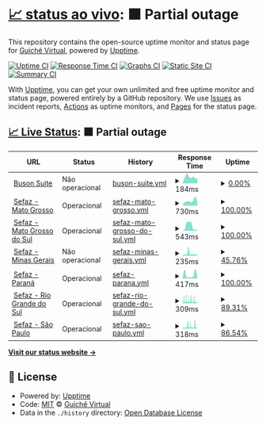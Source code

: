 # [📈 status ao vivo](https://guichevirtual.github.io/statuspage): <!--live status--> **🟧 Partial outage**

This repository contains the open-source uptime monitor and status page for [Guichê Virtual](https://www.guichevirtual.com.br), powered by [Upptime](https://github.com/upptime/upptime).

[![Uptime CI](https://github.com/guichevirtual/statuspage/workflows/Uptime%20CI/badge.svg)](https://github.com/guichevirtual/statuspage/actions?query=workflow%3A%22Uptime+CI%22)
[![Response Time CI](https://github.com/guichevirtual/statuspage/workflows/Response%20Time%20CI/badge.svg)](https://github.com/guichevirtual/statuspage/actions?query=workflow%3A%22Response+Time+CI%22)
[![Graphs CI](https://github.com/guichevirtual/statuspage/workflows/Graphs%20CI/badge.svg)](https://github.com/guichevirtual/statuspage/actions?query=workflow%3A%22Graphs+CI%22)
[![Static Site CI](https://github.com/guichevirtual/statuspage/workflows/Static%20Site%20CI/badge.svg)](https://github.com/guichevirtual/statuspage/actions?query=workflow%3A%22Static+Site+CI%22)
[![Summary CI](https://github.com/guichevirtual/statuspage/workflows/Summary%20CI/badge.svg)](https://github.com/guichevirtual/statuspage/actions?query=workflow%3A%22Summary+CI%22)

With [Upptime](https://upptime.js.org), you can get your own unlimited and free uptime monitor and status page, powered entirely by a GitHub repository. We use [Issues](https://github.com/guichevirtual/statuspage/issues) as incident reports, [Actions](https://github.com/guichevirtual/statuspage/actions) as uptime monitors, and [Pages](https://guichevirtual.github.io/statuspage) for the status page.

## [📈 Live Status](https://demo.upptime.js.org): <!--live status--> **🟧 Partial outage**

<!--start: status pages-->
<!-- This summary is generated by Upptime (https://github.com/upptime/upptime) -->
<!-- Do not edit this manually, your changes will be overwritten -->
<!-- prettier-ignore -->
| URL | Status | History | Response Time | Uptime |
| --- | ------ | ------- | ------------- | ------ |
| <img alt="" src="https://icons.duckduckgo.com/ip3/buson.com.br.ico" height="13"> [Buson Suite](https://buson.com.br/suite) | Não operacional | [buson-suite.yml](https://github.com/guichevirtual/statuspage/commits/HEAD/history/buson-suite.yml) | <details><summary><img alt="Response time graph" src="./graphs/buson-suite/response-time-week.png" height="20"> 184ms</summary><br><a href="https://status.buson.com.br/history/buson-suite"><img alt="Response time 220" src="https://img.shields.io/endpoint?url=https%3A%2F%2Fraw.githubusercontent.com%2Fguichevirtual%2Fstatuspage%2FHEAD%2Fapi%2Fbuson-suite%2Fresponse-time.json"></a><br><a href="https://status.buson.com.br/history/buson-suite"><img alt="24-hour response time 145" src="https://img.shields.io/endpoint?url=https%3A%2F%2Fraw.githubusercontent.com%2Fguichevirtual%2Fstatuspage%2FHEAD%2Fapi%2Fbuson-suite%2Fresponse-time-day.json"></a><br><a href="https://status.buson.com.br/history/buson-suite"><img alt="7-day response time 184" src="https://img.shields.io/endpoint?url=https%3A%2F%2Fraw.githubusercontent.com%2Fguichevirtual%2Fstatuspage%2FHEAD%2Fapi%2Fbuson-suite%2Fresponse-time-week.json"></a><br><a href="https://status.buson.com.br/history/buson-suite"><img alt="30-day response time 187" src="https://img.shields.io/endpoint?url=https%3A%2F%2Fraw.githubusercontent.com%2Fguichevirtual%2Fstatuspage%2FHEAD%2Fapi%2Fbuson-suite%2Fresponse-time-month.json"></a><br><a href="https://status.buson.com.br/history/buson-suite"><img alt="1-year response time 221" src="https://img.shields.io/endpoint?url=https%3A%2F%2Fraw.githubusercontent.com%2Fguichevirtual%2Fstatuspage%2FHEAD%2Fapi%2Fbuson-suite%2Fresponse-time-year.json"></a></details> | <details><summary><a href="https://status.buson.com.br/history/buson-suite">0.00%</a></summary><a href="https://status.buson.com.br/history/buson-suite"><img alt="All-time uptime 2.55%" src="https://img.shields.io/endpoint?url=https%3A%2F%2Fraw.githubusercontent.com%2Fguichevirtual%2Fstatuspage%2FHEAD%2Fapi%2Fbuson-suite%2Fuptime.json"></a><br><a href="https://status.buson.com.br/history/buson-suite"><img alt="24-hour uptime 0.00%" src="https://img.shields.io/endpoint?url=https%3A%2F%2Fraw.githubusercontent.com%2Fguichevirtual%2Fstatuspage%2FHEAD%2Fapi%2Fbuson-suite%2Fuptime-day.json"></a><br><a href="https://status.buson.com.br/history/buson-suite"><img alt="7-day uptime 0.00%" src="https://img.shields.io/endpoint?url=https%3A%2F%2Fraw.githubusercontent.com%2Fguichevirtual%2Fstatuspage%2FHEAD%2Fapi%2Fbuson-suite%2Fuptime-week.json"></a><br><a href="https://status.buson.com.br/history/buson-suite"><img alt="30-day uptime 0.00%" src="https://img.shields.io/endpoint?url=https%3A%2F%2Fraw.githubusercontent.com%2Fguichevirtual%2Fstatuspage%2FHEAD%2Fapi%2Fbuson-suite%2Fuptime-month.json"></a><br><a href="https://status.buson.com.br/history/buson-suite"><img alt="1-year uptime 3.72%" src="https://img.shields.io/endpoint?url=https%3A%2F%2Fraw.githubusercontent.com%2Fguichevirtual%2Fstatuspage%2FHEAD%2Fapi%2Fbuson-suite%2Fuptime-year.json"></a></details>
| <img alt="" src="https://icons.duckduckgo.com/ip3/onboardapi.guichepass.com.br.ico" height="13"> [Sefaz - Mato Grosso](https://onboardapi.guichepass.com.br/sefaz?code=5) | Operacional | [sefaz-mato-grosso.yml](https://github.com/guichevirtual/statuspage/commits/HEAD/history/sefaz-mato-grosso.yml) | <details><summary><img alt="Response time graph" src="./graphs/sefaz-mato-grosso/response-time-week.png" height="20"> 730ms</summary><br><a href="https://status.buson.com.br/history/sefaz-mato-grosso"><img alt="Response time 1480" src="https://img.shields.io/endpoint?url=https%3A%2F%2Fraw.githubusercontent.com%2Fguichevirtual%2Fstatuspage%2FHEAD%2Fapi%2Fsefaz-mato-grosso%2Fresponse-time.json"></a><br><a href="https://status.buson.com.br/history/sefaz-mato-grosso"><img alt="24-hour response time 540" src="https://img.shields.io/endpoint?url=https%3A%2F%2Fraw.githubusercontent.com%2Fguichevirtual%2Fstatuspage%2FHEAD%2Fapi%2Fsefaz-mato-grosso%2Fresponse-time-day.json"></a><br><a href="https://status.buson.com.br/history/sefaz-mato-grosso"><img alt="7-day response time 730" src="https://img.shields.io/endpoint?url=https%3A%2F%2Fraw.githubusercontent.com%2Fguichevirtual%2Fstatuspage%2FHEAD%2Fapi%2Fsefaz-mato-grosso%2Fresponse-time-week.json"></a><br><a href="https://status.buson.com.br/history/sefaz-mato-grosso"><img alt="30-day response time 785" src="https://img.shields.io/endpoint?url=https%3A%2F%2Fraw.githubusercontent.com%2Fguichevirtual%2Fstatuspage%2FHEAD%2Fapi%2Fsefaz-mato-grosso%2Fresponse-time-month.json"></a><br><a href="https://status.buson.com.br/history/sefaz-mato-grosso"><img alt="1-year response time 1359" src="https://img.shields.io/endpoint?url=https%3A%2F%2Fraw.githubusercontent.com%2Fguichevirtual%2Fstatuspage%2FHEAD%2Fapi%2Fsefaz-mato-grosso%2Fresponse-time-year.json"></a></details> | <details><summary><a href="https://status.buson.com.br/history/sefaz-mato-grosso">100.00%</a></summary><a href="https://status.buson.com.br/history/sefaz-mato-grosso"><img alt="All-time uptime 92.26%" src="https://img.shields.io/endpoint?url=https%3A%2F%2Fraw.githubusercontent.com%2Fguichevirtual%2Fstatuspage%2FHEAD%2Fapi%2Fsefaz-mato-grosso%2Fuptime.json"></a><br><a href="https://status.buson.com.br/history/sefaz-mato-grosso"><img alt="24-hour uptime 100.00%" src="https://img.shields.io/endpoint?url=https%3A%2F%2Fraw.githubusercontent.com%2Fguichevirtual%2Fstatuspage%2FHEAD%2Fapi%2Fsefaz-mato-grosso%2Fuptime-day.json"></a><br><a href="https://status.buson.com.br/history/sefaz-mato-grosso"><img alt="7-day uptime 100.00%" src="https://img.shields.io/endpoint?url=https%3A%2F%2Fraw.githubusercontent.com%2Fguichevirtual%2Fstatuspage%2FHEAD%2Fapi%2Fsefaz-mato-grosso%2Fuptime-week.json"></a><br><a href="https://status.buson.com.br/history/sefaz-mato-grosso"><img alt="30-day uptime 97.05%" src="https://img.shields.io/endpoint?url=https%3A%2F%2Fraw.githubusercontent.com%2Fguichevirtual%2Fstatuspage%2FHEAD%2Fapi%2Fsefaz-mato-grosso%2Fuptime-month.json"></a><br><a href="https://status.buson.com.br/history/sefaz-mato-grosso"><img alt="1-year uptime 86.11%" src="https://img.shields.io/endpoint?url=https%3A%2F%2Fraw.githubusercontent.com%2Fguichevirtual%2Fstatuspage%2FHEAD%2Fapi%2Fsefaz-mato-grosso%2Fuptime-year.json"></a></details>
| <img alt="" src="https://icons.duckduckgo.com/ip3/onboardapi.guichepass.com.br.ico" height="13"> [Sefaz - Mato Grosso do Sul](https://onboardapi.guichepass.com.br/sefaz?code=4) | Operacional | [sefaz-mato-grosso-do-sul.yml](https://github.com/guichevirtual/statuspage/commits/HEAD/history/sefaz-mato-grosso-do-sul.yml) | <details><summary><img alt="Response time graph" src="./graphs/sefaz-mato-grosso-do-sul/response-time-week.png" height="20"> 543ms</summary><br><a href="https://status.buson.com.br/history/sefaz-mato-grosso-do-sul"><img alt="Response time 986" src="https://img.shields.io/endpoint?url=https%3A%2F%2Fraw.githubusercontent.com%2Fguichevirtual%2Fstatuspage%2FHEAD%2Fapi%2Fsefaz-mato-grosso-do-sul%2Fresponse-time.json"></a><br><a href="https://status.buson.com.br/history/sefaz-mato-grosso-do-sul"><img alt="24-hour response time 129" src="https://img.shields.io/endpoint?url=https%3A%2F%2Fraw.githubusercontent.com%2Fguichevirtual%2Fstatuspage%2FHEAD%2Fapi%2Fsefaz-mato-grosso-do-sul%2Fresponse-time-day.json"></a><br><a href="https://status.buson.com.br/history/sefaz-mato-grosso-do-sul"><img alt="7-day response time 543" src="https://img.shields.io/endpoint?url=https%3A%2F%2Fraw.githubusercontent.com%2Fguichevirtual%2Fstatuspage%2FHEAD%2Fapi%2Fsefaz-mato-grosso-do-sul%2Fresponse-time-week.json"></a><br><a href="https://status.buson.com.br/history/sefaz-mato-grosso-do-sul"><img alt="30-day response time 441" src="https://img.shields.io/endpoint?url=https%3A%2F%2Fraw.githubusercontent.com%2Fguichevirtual%2Fstatuspage%2FHEAD%2Fapi%2Fsefaz-mato-grosso-do-sul%2Fresponse-time-month.json"></a><br><a href="https://status.buson.com.br/history/sefaz-mato-grosso-do-sul"><img alt="1-year response time 833" src="https://img.shields.io/endpoint?url=https%3A%2F%2Fraw.githubusercontent.com%2Fguichevirtual%2Fstatuspage%2FHEAD%2Fapi%2Fsefaz-mato-grosso-do-sul%2Fresponse-time-year.json"></a></details> | <details><summary><a href="https://status.buson.com.br/history/sefaz-mato-grosso-do-sul">100.00%</a></summary><a href="https://status.buson.com.br/history/sefaz-mato-grosso-do-sul"><img alt="All-time uptime 98.89%" src="https://img.shields.io/endpoint?url=https%3A%2F%2Fraw.githubusercontent.com%2Fguichevirtual%2Fstatuspage%2FHEAD%2Fapi%2Fsefaz-mato-grosso-do-sul%2Fuptime.json"></a><br><a href="https://status.buson.com.br/history/sefaz-mato-grosso-do-sul"><img alt="24-hour uptime 100.00%" src="https://img.shields.io/endpoint?url=https%3A%2F%2Fraw.githubusercontent.com%2Fguichevirtual%2Fstatuspage%2FHEAD%2Fapi%2Fsefaz-mato-grosso-do-sul%2Fuptime-day.json"></a><br><a href="https://status.buson.com.br/history/sefaz-mato-grosso-do-sul"><img alt="7-day uptime 100.00%" src="https://img.shields.io/endpoint?url=https%3A%2F%2Fraw.githubusercontent.com%2Fguichevirtual%2Fstatuspage%2FHEAD%2Fapi%2Fsefaz-mato-grosso-do-sul%2Fuptime-week.json"></a><br><a href="https://status.buson.com.br/history/sefaz-mato-grosso-do-sul"><img alt="30-day uptime 99.77%" src="https://img.shields.io/endpoint?url=https%3A%2F%2Fraw.githubusercontent.com%2Fguichevirtual%2Fstatuspage%2FHEAD%2Fapi%2Fsefaz-mato-grosso-do-sul%2Fuptime-month.json"></a><br><a href="https://status.buson.com.br/history/sefaz-mato-grosso-do-sul"><img alt="1-year uptime 98.51%" src="https://img.shields.io/endpoint?url=https%3A%2F%2Fraw.githubusercontent.com%2Fguichevirtual%2Fstatuspage%2FHEAD%2Fapi%2Fsefaz-mato-grosso-do-sul%2Fuptime-year.json"></a></details>
| <img alt="" src="https://icons.duckduckgo.com/ip3/onboardapi.guichepass.com.br.ico" height="13"> [Sefaz - Minas Gerais](https://onboardapi.guichepass.com.br/sefaz?code=1) | Não operacional | [sefaz-minas-gerais.yml](https://github.com/guichevirtual/statuspage/commits/HEAD/history/sefaz-minas-gerais.yml) | <details><summary><img alt="Response time graph" src="./graphs/sefaz-minas-gerais/response-time-week.png" height="20"> 235ms</summary><br><a href="https://status.buson.com.br/history/sefaz-minas-gerais"><img alt="Response time 816" src="https://img.shields.io/endpoint?url=https%3A%2F%2Fraw.githubusercontent.com%2Fguichevirtual%2Fstatuspage%2FHEAD%2Fapi%2Fsefaz-minas-gerais%2Fresponse-time.json"></a><br><a href="https://status.buson.com.br/history/sefaz-minas-gerais"><img alt="24-hour response time 130" src="https://img.shields.io/endpoint?url=https%3A%2F%2Fraw.githubusercontent.com%2Fguichevirtual%2Fstatuspage%2FHEAD%2Fapi%2Fsefaz-minas-gerais%2Fresponse-time-day.json"></a><br><a href="https://status.buson.com.br/history/sefaz-minas-gerais"><img alt="7-day response time 235" src="https://img.shields.io/endpoint?url=https%3A%2F%2Fraw.githubusercontent.com%2Fguichevirtual%2Fstatuspage%2FHEAD%2Fapi%2Fsefaz-minas-gerais%2Fresponse-time-week.json"></a><br><a href="https://status.buson.com.br/history/sefaz-minas-gerais"><img alt="30-day response time 385" src="https://img.shields.io/endpoint?url=https%3A%2F%2Fraw.githubusercontent.com%2Fguichevirtual%2Fstatuspage%2FHEAD%2Fapi%2Fsefaz-minas-gerais%2Fresponse-time-month.json"></a><br><a href="https://status.buson.com.br/history/sefaz-minas-gerais"><img alt="1-year response time 794" src="https://img.shields.io/endpoint?url=https%3A%2F%2Fraw.githubusercontent.com%2Fguichevirtual%2Fstatuspage%2FHEAD%2Fapi%2Fsefaz-minas-gerais%2Fresponse-time-year.json"></a></details> | <details><summary><a href="https://status.buson.com.br/history/sefaz-minas-gerais">45.76%</a></summary><a href="https://status.buson.com.br/history/sefaz-minas-gerais"><img alt="All-time uptime 96.44%" src="https://img.shields.io/endpoint?url=https%3A%2F%2Fraw.githubusercontent.com%2Fguichevirtual%2Fstatuspage%2FHEAD%2Fapi%2Fsefaz-minas-gerais%2Fuptime.json"></a><br><a href="https://status.buson.com.br/history/sefaz-minas-gerais"><img alt="24-hour uptime 0.00%" src="https://img.shields.io/endpoint?url=https%3A%2F%2Fraw.githubusercontent.com%2Fguichevirtual%2Fstatuspage%2FHEAD%2Fapi%2Fsefaz-minas-gerais%2Fuptime-day.json"></a><br><a href="https://status.buson.com.br/history/sefaz-minas-gerais"><img alt="7-day uptime 45.76%" src="https://img.shields.io/endpoint?url=https%3A%2F%2Fraw.githubusercontent.com%2Fguichevirtual%2Fstatuspage%2FHEAD%2Fapi%2Fsefaz-minas-gerais%2Fuptime-week.json"></a><br><a href="https://status.buson.com.br/history/sefaz-minas-gerais"><img alt="30-day uptime 83.74%" src="https://img.shields.io/endpoint?url=https%3A%2F%2Fraw.githubusercontent.com%2Fguichevirtual%2Fstatuspage%2FHEAD%2Fapi%2Fsefaz-minas-gerais%2Fuptime-month.json"></a><br><a href="https://status.buson.com.br/history/sefaz-minas-gerais"><img alt="1-year uptime 94.45%" src="https://img.shields.io/endpoint?url=https%3A%2F%2Fraw.githubusercontent.com%2Fguichevirtual%2Fstatuspage%2FHEAD%2Fapi%2Fsefaz-minas-gerais%2Fuptime-year.json"></a></details>
| <img alt="" src="https://icons.duckduckgo.com/ip3/onboardapi.guichepass.com.br.ico" height="13"> [Sefaz - Paraná](https://onboardapi.guichepass.com.br/sefaz?code=6) | Operacional | [sefaz-parana.yml](https://github.com/guichevirtual/statuspage/commits/HEAD/history/sefaz-parana.yml) | <details><summary><img alt="Response time graph" src="./graphs/sefaz-parana/response-time-week.png" height="20"> 417ms</summary><br><a href="https://status.buson.com.br/history/sefaz-parana"><img alt="Response time 855" src="https://img.shields.io/endpoint?url=https%3A%2F%2Fraw.githubusercontent.com%2Fguichevirtual%2Fstatuspage%2FHEAD%2Fapi%2Fsefaz-parana%2Fresponse-time.json"></a><br><a href="https://status.buson.com.br/history/sefaz-parana"><img alt="24-hour response time 129" src="https://img.shields.io/endpoint?url=https%3A%2F%2Fraw.githubusercontent.com%2Fguichevirtual%2Fstatuspage%2FHEAD%2Fapi%2Fsefaz-parana%2Fresponse-time-day.json"></a><br><a href="https://status.buson.com.br/history/sefaz-parana"><img alt="7-day response time 417" src="https://img.shields.io/endpoint?url=https%3A%2F%2Fraw.githubusercontent.com%2Fguichevirtual%2Fstatuspage%2FHEAD%2Fapi%2Fsefaz-parana%2Fresponse-time-week.json"></a><br><a href="https://status.buson.com.br/history/sefaz-parana"><img alt="30-day response time 305" src="https://img.shields.io/endpoint?url=https%3A%2F%2Fraw.githubusercontent.com%2Fguichevirtual%2Fstatuspage%2FHEAD%2Fapi%2Fsefaz-parana%2Fresponse-time-month.json"></a><br><a href="https://status.buson.com.br/history/sefaz-parana"><img alt="1-year response time 817" src="https://img.shields.io/endpoint?url=https%3A%2F%2Fraw.githubusercontent.com%2Fguichevirtual%2Fstatuspage%2FHEAD%2Fapi%2Fsefaz-parana%2Fresponse-time-year.json"></a></details> | <details><summary><a href="https://status.buson.com.br/history/sefaz-parana">100.00%</a></summary><a href="https://status.buson.com.br/history/sefaz-parana"><img alt="All-time uptime 99.61%" src="https://img.shields.io/endpoint?url=https%3A%2F%2Fraw.githubusercontent.com%2Fguichevirtual%2Fstatuspage%2FHEAD%2Fapi%2Fsefaz-parana%2Fuptime.json"></a><br><a href="https://status.buson.com.br/history/sefaz-parana"><img alt="24-hour uptime 100.00%" src="https://img.shields.io/endpoint?url=https%3A%2F%2Fraw.githubusercontent.com%2Fguichevirtual%2Fstatuspage%2FHEAD%2Fapi%2Fsefaz-parana%2Fuptime-day.json"></a><br><a href="https://status.buson.com.br/history/sefaz-parana"><img alt="7-day uptime 100.00%" src="https://img.shields.io/endpoint?url=https%3A%2F%2Fraw.githubusercontent.com%2Fguichevirtual%2Fstatuspage%2FHEAD%2Fapi%2Fsefaz-parana%2Fuptime-week.json"></a><br><a href="https://status.buson.com.br/history/sefaz-parana"><img alt="30-day uptime 100.00%" src="https://img.shields.io/endpoint?url=https%3A%2F%2Fraw.githubusercontent.com%2Fguichevirtual%2Fstatuspage%2FHEAD%2Fapi%2Fsefaz-parana%2Fuptime-month.json"></a><br><a href="https://status.buson.com.br/history/sefaz-parana"><img alt="1-year uptime 99.39%" src="https://img.shields.io/endpoint?url=https%3A%2F%2Fraw.githubusercontent.com%2Fguichevirtual%2Fstatuspage%2FHEAD%2Fapi%2Fsefaz-parana%2Fuptime-year.json"></a></details>
| <img alt="" src="https://icons.duckduckgo.com/ip3/onboardapi.guichepass.com.br.ico" height="13"> [Sefaz - Rio Grande do Sul](https://onboardapi.guichepass.com.br/sefaz?code=2) | Operacional | [sefaz-rio-grande-do-sul.yml](https://github.com/guichevirtual/statuspage/commits/HEAD/history/sefaz-rio-grande-do-sul.yml) | <details><summary><img alt="Response time graph" src="./graphs/sefaz-rio-grande-do-sul/response-time-week.png" height="20"> 309ms</summary><br><a href="https://status.buson.com.br/history/sefaz-rio-grande-do-sul"><img alt="Response time 592" src="https://img.shields.io/endpoint?url=https%3A%2F%2Fraw.githubusercontent.com%2Fguichevirtual%2Fstatuspage%2FHEAD%2Fapi%2Fsefaz-rio-grande-do-sul%2Fresponse-time.json"></a><br><a href="https://status.buson.com.br/history/sefaz-rio-grande-do-sul"><img alt="24-hour response time 355" src="https://img.shields.io/endpoint?url=https%3A%2F%2Fraw.githubusercontent.com%2Fguichevirtual%2Fstatuspage%2FHEAD%2Fapi%2Fsefaz-rio-grande-do-sul%2Fresponse-time-day.json"></a><br><a href="https://status.buson.com.br/history/sefaz-rio-grande-do-sul"><img alt="7-day response time 309" src="https://img.shields.io/endpoint?url=https%3A%2F%2Fraw.githubusercontent.com%2Fguichevirtual%2Fstatuspage%2FHEAD%2Fapi%2Fsefaz-rio-grande-do-sul%2Fresponse-time-week.json"></a><br><a href="https://status.buson.com.br/history/sefaz-rio-grande-do-sul"><img alt="30-day response time 401" src="https://img.shields.io/endpoint?url=https%3A%2F%2Fraw.githubusercontent.com%2Fguichevirtual%2Fstatuspage%2FHEAD%2Fapi%2Fsefaz-rio-grande-do-sul%2Fresponse-time-month.json"></a><br><a href="https://status.buson.com.br/history/sefaz-rio-grande-do-sul"><img alt="1-year response time 563" src="https://img.shields.io/endpoint?url=https%3A%2F%2Fraw.githubusercontent.com%2Fguichevirtual%2Fstatuspage%2FHEAD%2Fapi%2Fsefaz-rio-grande-do-sul%2Fresponse-time-year.json"></a></details> | <details><summary><a href="https://status.buson.com.br/history/sefaz-rio-grande-do-sul">89.31%</a></summary><a href="https://status.buson.com.br/history/sefaz-rio-grande-do-sul"><img alt="All-time uptime 99.37%" src="https://img.shields.io/endpoint?url=https%3A%2F%2Fraw.githubusercontent.com%2Fguichevirtual%2Fstatuspage%2FHEAD%2Fapi%2Fsefaz-rio-grande-do-sul%2Fuptime.json"></a><br><a href="https://status.buson.com.br/history/sefaz-rio-grande-do-sul"><img alt="24-hour uptime 96.96%" src="https://img.shields.io/endpoint?url=https%3A%2F%2Fraw.githubusercontent.com%2Fguichevirtual%2Fstatuspage%2FHEAD%2Fapi%2Fsefaz-rio-grande-do-sul%2Fuptime-day.json"></a><br><a href="https://status.buson.com.br/history/sefaz-rio-grande-do-sul"><img alt="7-day uptime 89.31%" src="https://img.shields.io/endpoint?url=https%3A%2F%2Fraw.githubusercontent.com%2Fguichevirtual%2Fstatuspage%2FHEAD%2Fapi%2Fsefaz-rio-grande-do-sul%2Fuptime-week.json"></a><br><a href="https://status.buson.com.br/history/sefaz-rio-grande-do-sul"><img alt="30-day uptime 93.19%" src="https://img.shields.io/endpoint?url=https%3A%2F%2Fraw.githubusercontent.com%2Fguichevirtual%2Fstatuspage%2FHEAD%2Fapi%2Fsefaz-rio-grande-do-sul%2Fuptime-month.json"></a><br><a href="https://status.buson.com.br/history/sefaz-rio-grande-do-sul"><img alt="1-year uptime 98.87%" src="https://img.shields.io/endpoint?url=https%3A%2F%2Fraw.githubusercontent.com%2Fguichevirtual%2Fstatuspage%2FHEAD%2Fapi%2Fsefaz-rio-grande-do-sul%2Fuptime-year.json"></a></details>
| <img alt="" src="https://icons.duckduckgo.com/ip3/onboardapi.guichepass.com.br.ico" height="13"> [Sefaz - São Paulo](https://onboardapi.guichepass.com.br/sefaz?code=3) | Operacional | [sefaz-sao-paulo.yml](https://github.com/guichevirtual/statuspage/commits/HEAD/history/sefaz-sao-paulo.yml) | <details><summary><img alt="Response time graph" src="./graphs/sefaz-sao-paulo/response-time-week.png" height="20"> 318ms</summary><br><a href="https://status.buson.com.br/history/sefaz-sao-paulo"><img alt="Response time 779" src="https://img.shields.io/endpoint?url=https%3A%2F%2Fraw.githubusercontent.com%2Fguichevirtual%2Fstatuspage%2FHEAD%2Fapi%2Fsefaz-sao-paulo%2Fresponse-time.json"></a><br><a href="https://status.buson.com.br/history/sefaz-sao-paulo"><img alt="24-hour response time 362" src="https://img.shields.io/endpoint?url=https%3A%2F%2Fraw.githubusercontent.com%2Fguichevirtual%2Fstatuspage%2FHEAD%2Fapi%2Fsefaz-sao-paulo%2Fresponse-time-day.json"></a><br><a href="https://status.buson.com.br/history/sefaz-sao-paulo"><img alt="7-day response time 318" src="https://img.shields.io/endpoint?url=https%3A%2F%2Fraw.githubusercontent.com%2Fguichevirtual%2Fstatuspage%2FHEAD%2Fapi%2Fsefaz-sao-paulo%2Fresponse-time-week.json"></a><br><a href="https://status.buson.com.br/history/sefaz-sao-paulo"><img alt="30-day response time 333" src="https://img.shields.io/endpoint?url=https%3A%2F%2Fraw.githubusercontent.com%2Fguichevirtual%2Fstatuspage%2FHEAD%2Fapi%2Fsefaz-sao-paulo%2Fresponse-time-month.json"></a><br><a href="https://status.buson.com.br/history/sefaz-sao-paulo"><img alt="1-year response time 694" src="https://img.shields.io/endpoint?url=https%3A%2F%2Fraw.githubusercontent.com%2Fguichevirtual%2Fstatuspage%2FHEAD%2Fapi%2Fsefaz-sao-paulo%2Fresponse-time-year.json"></a></details> | <details><summary><a href="https://status.buson.com.br/history/sefaz-sao-paulo">86.54%</a></summary><a href="https://status.buson.com.br/history/sefaz-sao-paulo"><img alt="All-time uptime 98.11%" src="https://img.shields.io/endpoint?url=https%3A%2F%2Fraw.githubusercontent.com%2Fguichevirtual%2Fstatuspage%2FHEAD%2Fapi%2Fsefaz-sao-paulo%2Fuptime.json"></a><br><a href="https://status.buson.com.br/history/sefaz-sao-paulo"><img alt="24-hour uptime 70.24%" src="https://img.shields.io/endpoint?url=https%3A%2F%2Fraw.githubusercontent.com%2Fguichevirtual%2Fstatuspage%2FHEAD%2Fapi%2Fsefaz-sao-paulo%2Fuptime-day.json"></a><br><a href="https://status.buson.com.br/history/sefaz-sao-paulo"><img alt="7-day uptime 86.54%" src="https://img.shields.io/endpoint?url=https%3A%2F%2Fraw.githubusercontent.com%2Fguichevirtual%2Fstatuspage%2FHEAD%2Fapi%2Fsefaz-sao-paulo%2Fuptime-week.json"></a><br><a href="https://status.buson.com.br/history/sefaz-sao-paulo"><img alt="30-day uptime 94.35%" src="https://img.shields.io/endpoint?url=https%3A%2F%2Fraw.githubusercontent.com%2Fguichevirtual%2Fstatuspage%2FHEAD%2Fapi%2Fsefaz-sao-paulo%2Fuptime-month.json"></a><br><a href="https://status.buson.com.br/history/sefaz-sao-paulo"><img alt="1-year uptime 96.62%" src="https://img.shields.io/endpoint?url=https%3A%2F%2Fraw.githubusercontent.com%2Fguichevirtual%2Fstatuspage%2FHEAD%2Fapi%2Fsefaz-sao-paulo%2Fuptime-year.json"></a></details>

<!--end: status pages-->

[**Visit our status website →**](https://guichevirtual.github.io/statuspage)

## 📄 License

- Powered by: [Upptime](https://github.com/upptime/upptime)
- Code: [MIT](./LICENSE) © [Guichê Virtual](https://www.guichevirtual.com.br)
- Data in the `./history` directory: [Open Database License](https://opendatacommons.org/licenses/odbl/1-0/)
